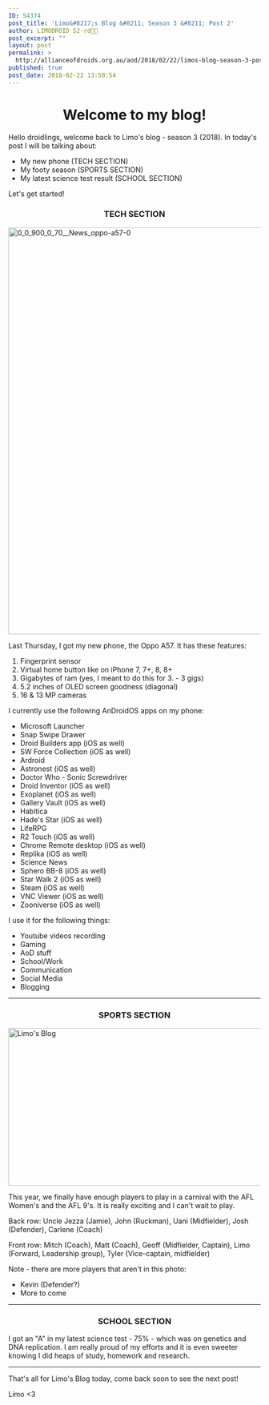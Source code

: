 ```yaml
---
ID: 54374
post_title: 'Limo&#8217;s Blog &#8211; Season 3 &#8211; Post 2'
author: LIMODROID S2-rd🔭🔬
post_excerpt: ""
layout: post
permalink: >
  http://allianceofdroids.org.au/aod/2018/02/22/limos-blog-season-3-post-2/
published: true
post_date: 2018-02-22 13:50:54
---
```

<h1 style="text-align: center;">Welcome to my blog!</h1>
Hello droidlings, welcome back to Limo's blog - season 3 (2018). In today's post I will be talking about:
<ul>
	<li>My new phone (TECH SECTION)</li>
	<li>My footy season (SPORTS SECTION)</li>
	<li>My latest science test result (SCHOOL SECTION)</li>
</ul>
Let's get started!
<h3 style="text-align: center;">TECH SECTION</h3>
<img class="alignnone size-full wp-image-54258" src="http://allianceofdroids.org.au/wp-content/uploads/2018/02/0_0_900_0_70__News_oppo-a57-0.jpg" alt="0_0_900_0_70__News_oppo-a57-0" width="900" height="813" />

Last Thursday, I got my new phone, the Oppo A57. It has these features:
<ol>
	<li>Fingerprint sensor</li>
	<li>Virtual home button like on iPhone 7, 7+, 8, 8+</li>
	<li>Gigabytes of ram (yes, I meant to do this for 3. - 3 gigs)</li>
	<li>5.2 inches of OLED screen goodness (diagonal)</li>
	<li>16 &amp; 13 MP cameras</li>
</ol>
I currently use the following AnDroidOS apps on my phone:
<ul>
	<li>Microsoft Launcher</li>
	<li>Snap Swipe Drawer</li>
	<li>Droid Builders app (iOS as well)</li>
	<li>SW Force Collection (iOS as well)</li>
	<li>Ardroid</li>
	<li>Astronest (iOS as well)</li>
	<li>Doctor Who - Sonic Screwdriver</li>
	<li>Droid Inventor (iOS as well)</li>
	<li>Exoplanet (iOS as well)</li>
	<li>Gallery Vault (iOS as well)</li>
	<li>Habitica</li>
	<li>Hade's Star (iOS as well)</li>
	<li>LifeRPG</li>
	<li>R2 Touch (iOS as well)</li>
	<li>Chrome Remote desktop (iOS as well)</li>
	<li>Replika (iOS as well)</li>
	<li>Science News</li>
	<li>Sphero BB-8 (iOS as well)</li>
	<li>Star Walk 2 (iOS as well)</li>
	<li>Steam (iOS as well)</li>
	<li>VNC Viewer (iOS as well)</li>
	<li>Zooniverse (iOS as well)</li>
</ul>
I use it for the following things:
<ul>
	<li>Youtube videos recording</li>
	<li>Gaming</li>
	<li>AoD stuff</li>
	<li>School/Work</li>
	<li>Communication</li>
	<li>Social Media</li>
	<li>Blogging</li>
</ul>

<hr />

<h3 style="text-align: center;">SPORTS SECTION</h3>
<img class=" size-full wp-image-54256 aligncenter" src="http://allianceofdroids.org.au/wp-content/uploads/2018/02/Limos-Blog.png" alt="Limo's Blog" width="560" height="315" />

This year, we finally have enough players to play in a carnival with the AFL Women's and the AFL 9's. It is really exciting and I can't wait to play.

Back row: Uncle Jezza (Jamie), John (Ruckman), Uani (Midfielder), Josh (Defender), Carlene (Coach)

Front row: Mitch (Coach), Matt (Coach), Geoff (Midfielder, Captain), Limo (Forward, Leadership group), Tyler (Vice-captain, midfielder)

Note - there are more players that aren't in this photo:
<ul>
	<li>Kevin (Defender?)</li>
	<li>More to come</li>
</ul>

<hr />

<h3 style="text-align: center;">SCHOOL SECTION</h3>
I got an "A" in my latest science test - 75% - which was on genetics and DNA replication. I am really proud of my efforts and it is even sweeter knowing I did heaps of study, homework and research.

<hr />

That's all for Limo's Blog today, come back soon to see the next post!

Limo &lt;3